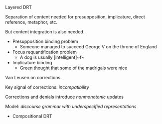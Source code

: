 Layered DRT

Separation of content needed for presupposition, implicature, direct reference, metaphor, etc.

But content integration is also needed.

+ Presupposition binding problem
  - Someone managed to succeed George V on the throne of England
+ Focus requantification problem 
  - A dog is usually [intelligent]~f~
+ Implicature binding
  - Green thought that some of the madrigals were nice

Van Leusen on corrections

Key signal of corrections: *incompatibility*

Corrections and denials introduce *nonmonotonic* updates

Model: *discourse grammar with underspecified representations*
+ Compositional DRT
